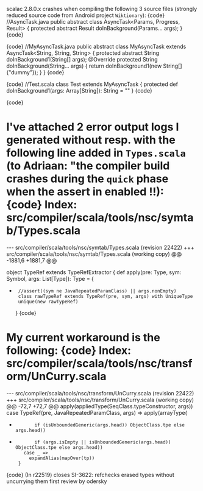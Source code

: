 scalac 2.8.0.x crashes when compiling the following 3 source files (strongly reduced source code from Android project `Wiktionary`):
{code}
//AsyncTask.java
public abstract class AsyncTask<Params, Progress, Result> {
    protected abstract Result doInBackground(Params... args);
}
{code}

{code}
//MyAsyncTask.java
public abstract class MyAsyncTask extends AsyncTask<String, String, String> {
    protected abstract String doInBackground1(String[] args);
    @Override
    protected String doInBackground(String... args) {
        return doInBackground1(new String[]{"dummy"});
    }
}
{code}

{code}
//Test.scala
class Test extends MyAsyncTask {
  protected def doInBackground1(args: Array[String]): String = ""
}
{code}

{code}

I've attached 2 error output logs I generated without resp. with the following line added in `Types.scala` (to Adriaan: "the compiler build crashes during the `quick` phase when the assert in enabled !!):
{code}
Index: src/compiler/scala/tools/nsc/symtab/Types.scala
===================================================================
--- src/compiler/scala/tools/nsc/symtab/Types.scala	(revision 22422)
+++ src/compiler/scala/tools/nsc/symtab/Types.scala	(working copy)
@@ -1881,6 +1881,7 @@
 
   object TypeRef extends TypeRefExtractor {
     def apply(pre: Type, sym: Symbol, args: List[Type]): Type = {
+      //assert((sym ne JavaRepeatedParamClass) || args.nonEmpty)
       class rawTypeRef extends TypeRef(pre, sym, args) with UniqueType
       unique(new rawTypeRef)
     }
{code}

My current workaround is the following:
{code}
Index: src/compiler/scala/tools/nsc/transform/UnCurry.scala
===================================================================
--- src/compiler/scala/tools/nsc/transform/UnCurry.scala	(revision 22422)
+++ src/compiler/scala/tools/nsc/transform/UnCurry.scala	(working copy)
@@ -72,7 +72,7 @@
           apply(appliedType(SeqClass.typeConstructor, args))
         case TypeRef(pre, JavaRepeatedParamClass, args) =>
           apply(arrayType(
-            if (isUnboundedGeneric(args.head)) ObjectClass.tpe else args.head))
+            if (args.isEmpty || isUnboundedGeneric(args.head)) ObjectClass.tpe else args.head))
         case _ =>
           expandAlias(mapOver(tp))
       }
{code}
(In r22519) closes SI-3622: refchecks erased types without uncurrying them first
review by odersky
